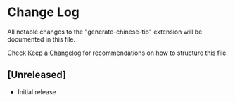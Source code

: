 # Change Log

All notable changes to the "generate-chinese-tip" extension will be documented in this file.

Check [Keep a Changelog](http://keepachangelog.com/) for recommendations on how to structure this file.

## [Unreleased]

- Initial release